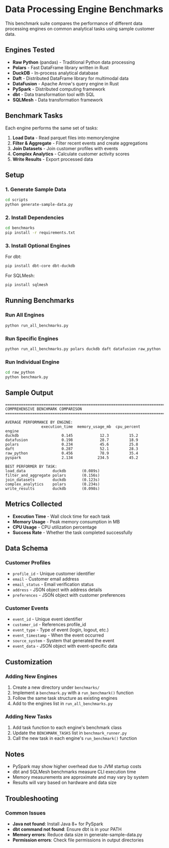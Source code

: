# Data Processing Engine Benchmarks

This benchmark suite compares the performance of different data processing engines on common analytical tasks using sample customer data.

## Engines Tested

- **Raw Python** (pandas) - Traditional Python data processing
- **Polars** - Fast DataFrame library written in Rust
- **DuckDB** - In-process analytical database
- **Daft** - Distributed DataFrame library for multimodal data
- **DataFusion** - Apache Arrow's query engine in Rust
- **PySpark** - Distributed computing framework
- **dbt** - Data transformation tool with SQL
- **SQLMesh** - Data transformation framework

## Benchmark Tasks

Each engine performs the same set of tasks:

1. **Load Data** - Read parquet files into memory/engine
2. **Filter & Aggregate** - Filter recent events and create aggregations
3. **Join Datasets** - Join customer profiles with events
4. **Complex Analytics** - Calculate customer activity scores
5. **Write Results** - Export processed data

## Setup

### 1. Generate Sample Data
```bash
cd scripts
python generate-sample-data.py
```

### 2. Install Dependencies
```bash
cd benchmarks
pip install -r requirements.txt
```

### 3. Install Optional Engines
For dbt:
```bash
pip install dbt-core dbt-duckdb
```

For SQLMesh:
```bash
pip install sqlmesh
```

## Running Benchmarks

### Run All Engines
```bash
python run_all_benchmarks.py
```

### Run Specific Engines
```bash
python run_all_benchmarks.py polars duckdb daft datafusion raw_python
```

### Run Individual Engine
```bash
cd raw_python
python benchmark.py
```

## Sample Output

```
================================================================================
COMPREHENSIVE BENCHMARK COMPARISON
================================================================================

AVERAGE PERFORMANCE BY ENGINE:
                execution_time  memory_usage_mb  cpu_percent
engine                                                     
duckdb                   0.145            12.3         15.2
datafusion               0.198            28.7         18.9
polars                   0.234            45.6         25.8
daft                     0.287            52.1         28.3
raw_python               0.456            78.9         35.4
pyspark                  2.134           234.5         45.2

BEST PERFORMER BY TASK:
load_data            duckdb       (0.089s)
filter_and_aggregate polars       (0.156s)
join_datasets        duckdb       (0.123s)
complex_analytics    polars       (0.234s)
write_results        duckdb       (0.098s)
```

## Metrics Collected

- **Execution Time** - Wall clock time for each task
- **Memory Usage** - Peak memory consumption in MB
- **CPU Usage** - CPU utilization percentage
- **Success Rate** - Whether the task completed successfully

## Data Schema

### Customer Profiles
- `profile_id` - Unique customer identifier
- `email` - Customer email address
- `email_status` - Email verification status
- `address` - JSON object with address details
- `preferences` - JSON object with customer preferences

### Customer Events
- `event_id` - Unique event identifier
- `customer_id` - References profile_id
- `event_type` - Type of event (login, logout, etc.)
- `event_timestamp` - When the event occurred
- `source_system` - System that generated the event
- `event_data` - JSON object with event-specific data

## Customization

### Adding New Engines
1. Create a new directory under `benchmarks/`
2. Implement a `benchmark.py` with a `run_benchmark()` function
3. Follow the same task structure as existing engines
4. Add to the engines list in `run_all_benchmarks.py`

### Adding New Tasks
1. Add task function to each engine's benchmark class
2. Update the `BENCHMARK_TASKS` list in `benchmark_runner.py`
3. Call the new task in each engine's `run_benchmark()` function

## Notes

- PySpark may show higher overhead due to JVM startup costs
- dbt and SQLMesh benchmarks measure CLI execution time
- Memory measurements are approximate and may vary by system
- Results will vary based on hardware and data size

## Troubleshooting

### Common Issues
- **Java not found**: Install Java 8+ for PySpark
- **dbt command not found**: Ensure dbt is in your PATH
- **Memory errors**: Reduce data size in generate-sample-data.py
- **Permission errors**: Check file permissions in output directories